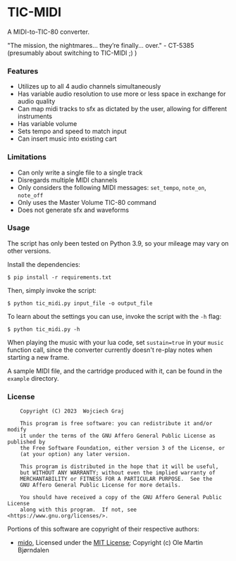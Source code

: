# TIC-MIDI

A MIDI-to-TIC-80 converter.

"The mission, the nightmares... they’re finally... over." - CT-5385 (presumably about switching to TIC-MIDI ;) )

### Features
- Utilizes up to all 4 audio channels simultaneously
- Has variable audio resolution to use more or less space in exchange for audio quality
- Can map midi tracks to sfx as dictated by the user, allowing for different instruments
- Has variable volume
- Sets tempo and speed to match input
- Can insert music into existing cart

### Limitations
- Can only write a single file to a single track
- Disregards multiple MIDI channels
- Only considers the following MIDI messages: `set_tempo`, `note_on`, `note_off`
- Only uses the Master Volume TIC-80 command
- Does not generate sfx and waveforms

### Usage

The script has only been tested on Python 3.9, so your mileage may vary on other versions.

Install the dependencies:
```
$ pip install -r requirements.txt
```

Then, simply invoke the script:
```
$ python tic_midi.py input_file -o output_file
```

To learn about the settings you can use, invoke the script with the `-h` flag:
```
$ python tic_midi.py -h
```

When playing the music with your lua code, set `sustain=true` in your `music` function call, since the converter currently doesn't re-play notes when starting a new frame.

A sample MIDI file, and the cartridge produced with it, can be found in the `example` directory.

### License
```
    Copyright (C) 2023  Wojciech Graj

    This program is free software: you can redistribute it and/or modify
    it under the terms of the GNU Affero General Public License as published by
    the Free Software Foundation, either version 3 of the License, or
    (at your option) any later version.

    This program is distributed in the hope that it will be useful,
    but WITHOUT ANY WARRANTY; without even the implied warranty of
    MERCHANTABILITY or FITNESS FOR A PARTICULAR PURPOSE.  See the
    GNU Affero General Public License for more details.

    You should have received a copy of the GNU Affero General Public License
    along with this program.  If not, see <https://www.gnu.org/licenses/>.
```

Portions of this software are copyright of their respective authors:
- [mido](https://github.com/mido/mido), Licensed under the [MIT License](https://opensource.org/licenses/MIT); Copyright (c) Ole Martin Bjørndalen
